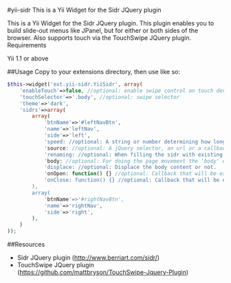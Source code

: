#yii-sidr
This is a Yii Widget for the Sidr JQuery plugin

This is a Yii Widget for the Sidr JQuery plugin. This plugin enables you to build slide-out menus like JPanel, but for either or both sides of the browser. Also supports touch via the TouchSwipe JQuery plugin.
Requirements

Yii 1.1 or above

##Usage
Copy to your extensions directory, then use like so:
```php
$this->widget('ext.yii-sidr.YiiSidr', array(
    'enableTouch'=>false, //optional: enable swipe control on touch devices
    'touchSelector'=>'.body', //optional: swipe selector
    'theme'=>'dark',
    'sidrs'=>array(
        array(
            'btnName'=>'#leftNavBtn',
            'name'=>'leftNav',
            'side'=>'left',
            'speed: //optional: A string or number determining how long the animation will run.
            'source: //optional: A jQuery selector, an url or a callback function.
            'renaming: //optional: When filling the sidr with existing content, choose to rename or not the classes and ids.
            'body: //optional: For doing the page movement the 'body' element is animated by default, you can select another element to animate with this option.
            'displace: //optional: Displace the body content or not.
            'onOpen: function() {} //optional: Callback that will be executed on open.
            'onClose: function() {} //optional: Callback that will be executed on close.
        ),
        array(
            'btnName'=>'#rightNavBtn',
            'name'=>'rightNav',
            'side'=>'right',
        ),
    )
));
```
##Resources
* Sidr JQuery plugin (http://www.berriart.com/sidr/)
* TouchSwipe JQuery plugin (https://github.com/mattbryson/TouchSwipe-Jquery-Plugin)
